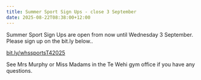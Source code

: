 ```yaml
---
title: Summer Sport Sign Ups - close 3 September
date: 2025-08-22T08:38:00+12:00
---
```

Summer Sport Sign Ups are open from now until Wednesday 3 September.  
Please sign up on the bit.ly below..

[bit.ly/whssportsT42025](https://docs.google.com/forms/d/1FwdtzaLLJOekSzyKMzUKCEJhNoZHv2WuBuqinlhlL6s/viewform?edit_requested=true)

See Mrs Murphy or Miss Madams in the Te Wehi gym office if you have any questions.
